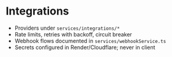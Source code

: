 # Integrations

- Providers under `services/integrations/*`
- Rate limits, retries with backoff, circuit breaker
- Webhook flows documented in `services/webhookService.ts`
- Secrets configured in Render/Cloudflare; never in client
